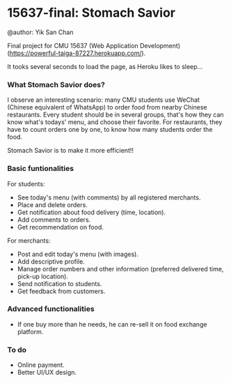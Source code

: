 # 15637-final: Stomach Savior

@author: Yik San Chan

Final project for CMU 15637 (Web Application Development) (https://powerful-taiga-87227.herokuapp.com/).

It tooks several seconds to load the page, as Heroku likes to sleep...

### What Stomach Savior does?

I observe an interesting scenario: many CMU students use WeChat (Chinese equivalent of WhatsApp) to order food from nearby Chinese restaurants. Every student should be in several groups, that's how they can know what's todays' menu, and choose their favorite. For restaurants, they have to count orders one by one, to know how many students order the food.

Stomach Savior is to make it more efficient!!

### Basic funtionalities

For students:

- See today's menu (with comments) by all registered merchants.
- Place and delete orders.
- Get notification about food delivery (time, location).
- Add comments to orders.
- Get recommendation on food.

For merchants:

- Post and edit today's menu (with images).
- Add descriptive profile.
- Manage order numbers and other information (preferred delivered time, pick-up location).
- Send notification to students.
- Get feedback from customers.

### Advanced functionalities

- If one buy more than he needs, he can re-sell it on food exchange platform.

### To do

- Online payment.
- Better UI/UX design.
